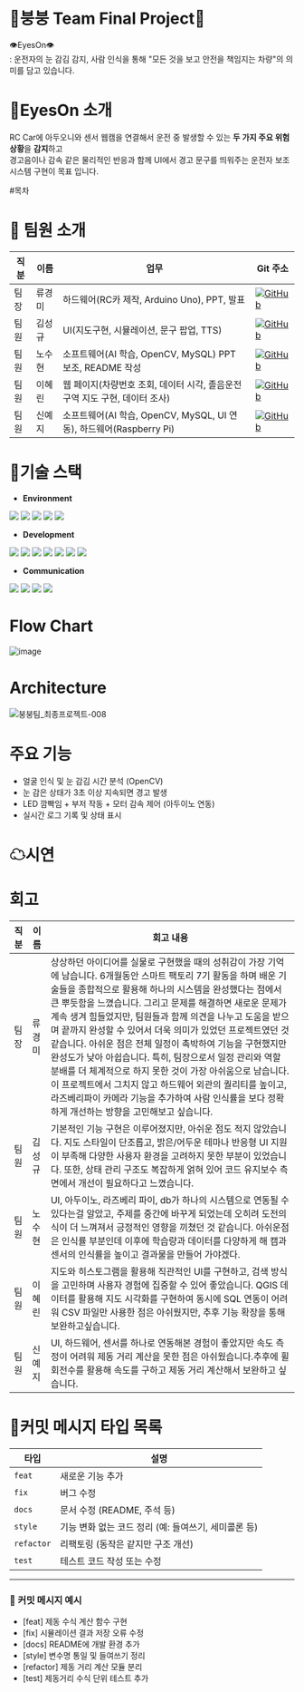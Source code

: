 🚗붕붕 Team Final Project🚗
=============================
👁️EyesOn👁️\
: 운전자의 눈 감김 감지, 사람 인식을 통해
"모든 것을 보고 안전을 책임지는 차량"의 의미를 담고 있습니다.

# 🔔EyesOn 소개
RC Car에 아두오니와 센서 웹캠을 연결해서 운전 중 발생할 수 있는 **두 가지 주요 위험 상황**을 **감지**하고    
경고음이나 감속 같은 물리적인 반응과 함께 UI에서 경고 문구를 띄워주는 운전자 보조 시스템 구현이 목표 입니다.

#목차



# 👥 팀원 소개
|직분|이름|업무|Git 주소|
|--|--|--|--|
|팀장|류경미|하드웨어(RC카 제작, Arduino Uno), PPT, 발표|[![GitHub](https://img.shields.io/badge/GitHub-BunnyByee-black?logo=github)](https://github.com/ggmmi1)|
|팀원|김성규|UI(지도구현, 시뮬레이션, 문구 팝업, TTS)|[![GitHub](https://img.shields.io/badge/GitHub-hhhhhhyun-black?logo=github)](https://github.com/Seonggyu-art)|
|팀원|노수현|소프트웨어(AI 학습, OpenCV, MySQL) PPT 보조, README 작성|[![GitHub](https://img.shields.io/badge/GitHub-hhhhhhyun-black?logo=github)](https://github.com/hhhhhhyun)|
|팀원|이혜린|웹 페이지(차량번호 조회, 데이터 시각, 졸음운전 구역 지도 구현, 데이터 조사)|[![GitHub](https://img.shields.io/badge/GitHub-hhhhhhyun-black?logo=github)](https://github.com/hyerin00)|
|팀원|신예지|소프트웨어(AI 학습, OpenCV, MySQL, UI 연동), 하드웨어(Raspberry Pi)|[![GitHub](https://img.shields.io/badge/GitHub-hhhhhhyun-black?logo=github)](https://github.com/hyerin00)|

# 🔧기술 스택
- **Environment**

<img src="https://img.shields.io/badge/c++-00599C?style=for-the-badge&logo=c%2B%2B&logoColor=white"> <img src="https://img.shields.io/badge/python-3776AB?style=for-the-badge&logo=python&logoColor=white">
<img src="https://img.shields.io/badge/github-181717?style=for-the-badge&logo=github&logoColor=white">
<img src="https://img.shields.io/badge/git-F05032?style=for-the-badge&logo=git&logoColor=white">
 <img src="https://img.shields.io/badge/jupyter-F37626?style=for-the-badge&logo=jupyter&logoColor=white">

- **Development**

<img src="https://img.shields.io/badge/opencv-5C3EE8?style=for-the-badge&logo=opencv&logoColor=white"> <img src="https://img.shields.io/badge/arduino-5C3EE8?style=for-the-badge&logo=arduino&logoColor=white">
<img src="https://img.shields.io/badge/opencv-00878F?style=for-the-badge&logo=opencv&logoColor=white">
<img src="https://img.shields.io/badge/raspberrypi-A22846?style=for-the-badge&logo=raspberrypi&logoColor=white">
<img src="https://img.shields.io/badge/onnx-005CED?style=for-the-badge&logo=onnx&logoColor=white">
<img src="https://img.shields.io/badge/mariadb-003545?style=for-the-badge&logo=mariadb&logoColor=white">
<img src="https://img.shields.io/badge/mysql-003B57?style=for-the-badge&logo=mysql&logoColor=white">

- **Communication**

<img src="https://img.shields.io/badge/Notion-000000?style=for-the-badge&logo=notion&logoColor=white"> <img src="https://img.shields.io/badge/Kakaotalk-FFCD00?style=for-the-badge&logo=kakaotalk&logoColor=white"> <img src="https://img.shields.io/badge/Discord-5865F2?style=for-the-badge&logo=discord&logoColor=white"> <img src="https://img.shields.io/badge/Slack-4A154B?style=for-the-badge&logo=slack&logoColor=white">

# Flow Chart
![image](https://github.com/user-attachments/assets/c40e1aed-893c-4555-a3af-6d7161cf2b55)

# Architecture
![붕붕팀_최종프로젝트-008](https://github.com/user-attachments/assets/01c0238b-b310-4f59-998a-c3fa8fd3d2e3)

# 주요 기능

- 얼굴 인식 및 눈 감김 시간 분석 (OpenCV)
- 눈 감은 상태가 3초 이상 지속되면 경고 발생
- LED 깜빡임 + 부저 작동 + 모터 감속 제어 (아두이노 연동)
- 실시간 로그 기록 및 상태 표시



# ☁시연 

# 회고
|직분|이름|회고 내용|
|--|--|--|
|팀장|류경미|상상하던 아이디어를 실물로 구현했을 때의 성취감이 가장 기억에 남습니다. 6개월동안 스마트 팩토리 7기 활동을 하며 배운 기술들을 종합적으로 활용해 하나의 시스템을 완성했다는 점에서 큰 뿌듯함을 느꼈습니다. 그리고 문제를 해결하면 새로운 문제가 계속 생겨 힘들었지만, 팀원들과 함께 의견을 나누고 도움을 받으며 끝까지 완성할 수 있어서 더욱 의미가 있었던 프로젝트였던 것 같습니다. 아쉬운 점은 전체 일정이 촉박하여 기능을 구현했지만 완성도가 낮아 아쉽습니다. 특히, 팀장으로서 일정 관리와 역할 분배를 더 체계적으로 하지 못한 것이 가장 아쉬움으로 남습니다. 이 프로젝트에서 그치지 않고 하드웨어 외관의 퀄리티를 높이고, 라즈베리파이 카메라 기능을 추가하여 사람 인식률을 보다 정확하게 개선하는 방향을 고민해보고 싶습니다.
|팀원|김성규|기본적인 기능 구현은 이루어졌지만, 아쉬운 점도 적지 않았습니다. 지도 스타일이 단조롭고, 밝은/어두운 테마나 반응형 UI 지원이 부족해 다양한 사용자 환경을 고려하지 못한 부분이 있었습니다. 또한, 상태 관리 구조도 복잡하게 얽혀 있어 코드 유지보수 측면에서 개선이 필요하다고 느꼈습니다.|
|팀원|노수현|UI, 아두이노, 라즈베리 파이, db가 하나의 시스템으로 연동될 수 있다는걸 알았고, 주제를 중간에 바꾸게 되었는데 오히려 도전의식이 더 느껴져서 긍정적인 영향을 끼쳤던 것 같습니다. 아쉬운점은 인식률 부분인데 이후에 학습량과 데이터를 다양하게 해 캠과 센서의 인식률을 높이고 결과물을 만들어 가야겠다.|
|팀원|이혜린|지도와 히스토그램을 활용해 직관적인 UI를 구현하고, 검색 방식을 고민하며 사용자 경험에 집중할 수 있어 좋았습니다. QGIS 데이터를 활용해 지도 시각화를 구현하여 동시에 SQL 연동이 어려워 CSV 파일만 사용한 점은 아쉬웠지만, 추후 기능 확장을 통해 보완하고싶습니다.|
|팀원|신예지|UI, 하드웨어, 센서를 하나로 연동해본 경험이 좋았지만 속도 측정이 어려워 제동 거리 계산을 못한 점은 아쉬웠습니다.추후에 휠 회전수를 활용해 속도를 구하고 제동 거리 계산해서 보완하고 싶습니다.|



# 💬커밋 메시지 타입 목록

| 타입       | 설명                                                 |
| ---------- | ---------------------------------------------------- |
| `feat`     | 새로운 기능 추가                                     |
| `fix`      | 버그 수정                                            |
| `docs`     | 문서 수정 (README, 주석 등)                          |
| `style`    | 기능 변화 없는 코드 정리 (예: 들여쓰기, 세미콜론 등) |
| `refactor` | 리팩토링 (동작은 같지만 구조 개선)                   |
| `test`     | 테스트 코드 작성 또는 수정                           |

---

### 📝 커밋 메시지 예시

- [feat] 제동 수식 계산 함수 구현
- [fix] 시뮬레이션 결과 저장 오류 수정
- [docs] README에 개발 환경 추가
- [style] 변수명 통일 및 들여쓰기 정리
- [refactor] 제동 거리 계산 모듈 분리
- [test] 제동거리 수식 단위 테스트 추가
